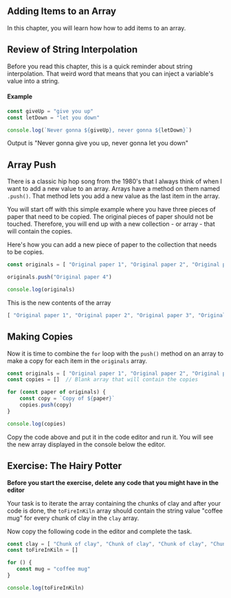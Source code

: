 ## Adding Items to an Array

In this chapter, you will learn how how to add items to an array.

## Review of String Interpolation

Before you read this chapter, this is a quick reminder about string interpolation. That weird word that means that you can inject a variable's value into a string.

#### Example

```js
const giveUp = "give you up"
const letDown = "let you down"

console.log(`Never gonna ${giveUp}, never gonna ${letDown}`)
```

Output is "Never gonna give you up, never gonna let you down"

## Array Push

There is a classic hip hop song from the 1980's that I always think of when I want to add a new value to an array. Arrays have a method on them named `.push()`. That method lets you add a new value as the last item in the array.

You will start off with this simple example where you have three pieces of paper that need to be copied. The original pieces of paper should not be touched. Therefore, you will end up with a new collection - or array - that will contain the copies.

Here's how you can add a new piece of paper to the collection that needs to be copies.

```js
const originals = [ "Original paper 1", "Original paper 2", "Original paper 3" ]

originals.push("Original paper 4")

console.log(originals)
```

This is the new contents of the array

```js
[ "Original paper 1", "Original paper 2", "Original paper 3", "Original paper 4"]
```

## Making Copies

Now it is time to combine the `for` loop with the `push()` method on an array to make a copy for each item in the `originals` array.

```js
const originals = [ "Original paper 1", "Original paper 2", "Original paper 3" ]
const copies = []  // Blank array that will contain the copies

for (const paper of originals) {
	const copy = `Copy of ${paper}`
	copies.push(copy)
}

console.log(copies)
```

Copy the code above and put it in the code editor and run it. You will see the new array displayed in the console below the editor.

## Exercise: The Hairy Potter

**Before you start the exercise, delete any code that you might have in the editor**

Your task is to iterate the array containing the chunks of clay and after your code is done, the `toFireInKiln` array should contain the string value "coffee mug" for every chunk of clay in the `clay` array.

Now copy the following code in the editor and complete the task.

```js
const clay = [ "Chunk of clay", "Chunk of clay", "Chunk of clay", "Chunk of clay" ]
const toFireInKiln = []

for () {
   const mug = "coffee mug"
}

console.log(toFireInKiln)
```



